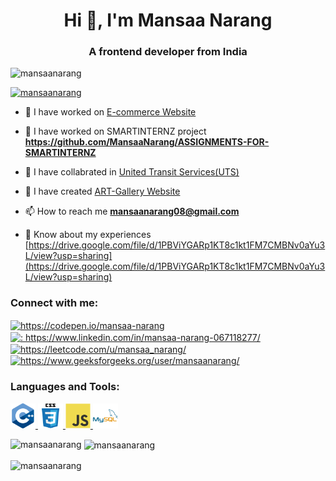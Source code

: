 <h1 align="center">Hi 👋, I'm Mansaa Narang</h1>
<h3 align="center">A frontend developer from India</h3>

<p align="left"> <img src="https://komarev.com/ghpvc/?username=mansaanarang&label=Profile%20views&color=0e75b6&style=flat" alt="mansaanarang" /> </p>

<p align="left"> <a href="https://github.com/ryo-ma/github-profile-trophy"><img src="https://github-profile-trophy.vercel.app/?username=mansaanarang" alt="mansaanarang" /></a> </p>

- 🔭 I have worked on [E-commerce Website](https://github.com/MansaaNarang/E-commerce-Website)

- 🌱 I have worked on SMARTINTERNZ project **https://github.com/MansaaNarang/ASSIGNMENTS-FOR-SMARTINTERNZ**

- 👯 I have collabrated in [United Transit Services(UTS)](https://github.com/EPICS-UTS)

- 🤝 I have created [ART-Gallery Website](https://github.com/MansaaNarang/Art-Gallery)

- 📫 How to reach me **mansaanarang08@gmail.com**

- 📄 Know about my experiences [https://drive.google.com/file/d/1PBViYGARp1KT8c1kt1FM7CMBNv0aYu3L/view?usp=sharing](https://drive.google.com/file/d/1PBViYGARp1KT8c1kt1FM7CMBNv0aYu3L/view?usp=sharing)

<h3 align="left">Connect with me:</h3>
<p align="left">
<a href="https://codepen.io/https://codepen.io/mansaa-narang" target="blank"><img align="center" src="https://raw.githubusercontent.com/rahuldkjain/github-profile-readme-generator/master/src/images/icons/Social/codepen.svg" alt="https://codepen.io/mansaa-narang" height="30" width="40" /></a>
<a href="https://linkedin.com/in/: https://www.linkedin.com/in/mansaa-narang-067118277/" target="blank"><img align="center" src="https://raw.githubusercontent.com/rahuldkjain/github-profile-readme-generator/master/src/images/icons/Social/linked-in-alt.svg" alt=": https://www.linkedin.com/in/mansaa-narang-067118277/" height="30" width="40" /></a>
<a href="https://www.leetcode.com/https://leetcode.com/u/mansaa_narang/" target="blank"><img align="center" src="https://raw.githubusercontent.com/rahuldkjain/github-profile-readme-generator/master/src/images/icons/Social/leet-code.svg" alt="https://leetcode.com/u/mansaa_narang/" height="30" width="40" /></a>
<a href="https://auth.geeksforgeeks.org/user/https://www.geeksforgeeks.org/user/mansaanarang/" target="blank"><img align="center" src="https://raw.githubusercontent.com/rahuldkjain/github-profile-readme-generator/master/src/images/icons/Social/geeks-for-geeks.svg" alt="https://www.geeksforgeeks.org/user/mansaanarang/" height="30" width="40" /></a>
</p>

<h3 align="left">Languages and Tools:</h3>
<p align="left"> <a href="https://www.w3schools.com/cpp/" target="_blank" rel="noreferrer"> <img src="https://raw.githubusercontent.com/devicons/devicon/master/icons/cplusplus/cplusplus-original.svg" alt="cplusplus" width="40" height="40"/> </a> <a href="https://www.w3schools.com/css/" target="_blank" rel="noreferrer"> <img src="https://raw.githubusercontent.com/devicons/devicon/master/icons/css3/css3-original-wordmark.svg" alt="css3" width="40" height="40"/> </a> <a href="https://developer.mozilla.org/en-US/docs/Web/JavaScript" target="_blank" rel="noreferrer"> <img src="https://raw.githubusercontent.com/devicons/devicon/master/icons/javascript/javascript-original.svg" alt="javascript" width="40" height="40"/> </a> <a href="https://www.mysql.com/" target="_blank" rel="noreferrer"> <img src="https://raw.githubusercontent.com/devicons/devicon/master/icons/mysql/mysql-original-wordmark.svg" alt="mysql" width="40" height="40"/> </a> </p>

<p><img align="left" src="https://github-readme-stats.vercel.app/api/top-langs?username=mansaanarang&show_icons=true&locale=en&layout=compact" alt="mansaanarang" /></p>

<p>&nbsp;<img align="center" src="https://github-readme-stats.vercel.app/api?username=mansaanarang&show_icons=true&locale=en" alt="mansaanarang" /></p>

<p><img align="center" src="https://github-readme-streak-stats.herokuapp.com/?user=mansaanarang&" alt="mansaanarang" /></p>
